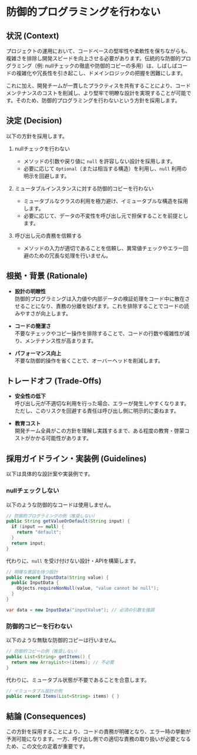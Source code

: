 # 防御的プログラミングを行わない

## 状況 (Context)

プロジェクトの運用において、コードベースの堅牢性や柔軟性を保ちながらも、複雑さを排除し開発スピードを向上させる必要があります。伝統的な防御的プログラミング（例: nullチェックの徹底や防御的コピーの多用）は、しばしばコードの複雑化や冗長性を引き起こし、ドメインロジックの把握を困難にします。

これに加え、開発チームが一貫したプラクティスを共有することにより、コードメンテナンスのコストを削減し、より堅牢で明瞭な設計を実現することが可能です。そのため、防御的プログラミングを行わないという方針を採用します。

## 決定 (Decision)

以下の方針を採用します。

1. nullチェックを行わない
   - メソッドの引数や戻り値に `null` を許容しない設計を採用します。
   - 必要に応じて `Optional`（または相当する構造）を利用し、`null` 利用の明示を回避します。

2. ミュータブルインスタンスに対する防御的コピーを行わない
   - ミュータブルなクラスの利用を極力避け、イミュータブルな構造を採用します。
   - 必要に応じて、データの不変性を呼び出し元で担保することを前提とします。

3. 呼び出し元の責務を信頼する
   - メソッドの入力が適切であることを信頼し、異常値チェックやエラー回避のための冗長な処理を行いません。

## 根拠・背景 (Rationale)

- **設計の明瞭性**  
  防御的プログラミングは入力値や内部データの検証処理をコード中に散在させることになり、責務の分離を妨げます。これを排除することでコードの読みやすさが向上します。

- **コードの簡潔さ**  
  不要なチェックやコピー操作を排除することで、コードの行数や複雑性が減り、メンテナンス性が高まります。

- **パフォーマンス向上**  
  不要な防御的操作を省くことで、オーバーヘッドを削減します。

## トレードオフ (Trade-Offs)

- **安全性の低下**  
  呼び出し元が不適切な利用を行った場合、エラーが発生しやすくなります。ただし、このリスクを回避する責任は呼び出し側に明示的に委ねます。

- **教育コスト**  
  開発チーム全員がこの方針を理解し実践するまで、ある程度の教育・啓蒙コストがかかる可能性があります。

## 採用ガイドライン・実装例 (Guidelines)

以下は具体的な設計案や実装例です。

### nullチェックしない
以下のような防御的なコードは使用しません。

```java
// 防御的プログラミングの例（推奨しない）
public String getValueOrDefault(String input) {
  if (input == null) {
    return "default";
  }
  return input;
}
```

代わりに、`null` を受け付けない設計・APIを構築します。

```java
// 明確な意図を持つ設計
public record InputData(String value) {
  public InputData {
    Objects.requireNonNull(value, "value cannot be null");
  }
}

var data = new InputData("inputValue"); // 必須の引数を強調
```

### 防御的コピーを行わない
以下のような無駄な防御的コピーは行いません。

```java
// 防御的コピーの例（推奨しない）
public List<String> getItems() {
  return new ArrayList<>(items); // 不必要
}
```

代わりに、ミュータブル状態が不要であることを合意します。

```java
// イミュータブル設計の例
public record Items(List<String> items) { }
```

## 結論 (Consequences)

この方針を採用することにより、コードの責務が明確となり、エラー時の挙動が予測可能になります。一方、呼び出し側での適切な責務の取り扱いが必要となるため、この文化の定着が重要です。